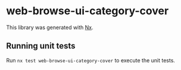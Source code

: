 # web-browse-ui-category-cover

This library was generated with [Nx](https://nx.dev).

## Running unit tests

Run `nx test web-browse-ui-category-cover` to execute the unit tests.
